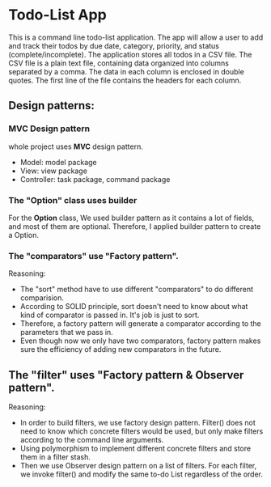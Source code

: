 # Todo-List App

This is a command line todo-list application. The app will allow a user to add and track their todos by due date, category, priority, and status (complete/incomplete). 
The application stores all todos in a CSV file. The CSV file is a plain text file, containing data organized into columns separated by a comma. 
The data in each column is enclosed in double quotes. The first line of the file contains the headers for each column.

## Design patterns:

### MVC Design pattern

whole project uses **MVC** design pattern.

- Model: model package 
- View: view package 
- Controller:  task package, command package

### The "Option" class uses builder

For the **Option** class, We used builder pattern as it contains a lot of fields, and most of them are optional. Therefore, I applied builder pattern to create a Option.

### The "comparators" use "Factory pattern".

Reasoning: 
* The "sort" method have to use different "comparators" to do different comparision.
* According to SOLID principle, sort doesn't need to know about what kind of comparator is passed
in. It's job is just to sort.
* Therefore, a factory pattern will generate a comparator according to the parameters that we pass
in. 
* Even though now we only have two comparators, factory pattern makes sure the efficiency of adding
new comparators in the future. 

## The "filter" uses "Factory pattern & Observer pattern".

Reasoning:
* In order to build filters, we use factory design pattern. Filter() does not need to know which 
concrete filters would be used, but only make filters according to the command line arguments.
* Using polymorphism to implement different concrete filters and store them in a filter stash.
* Then we use Observer design pattern on a list of filters. For each filter, we invoke filter()
and modify the same to-do List regardless of the order. 
    
